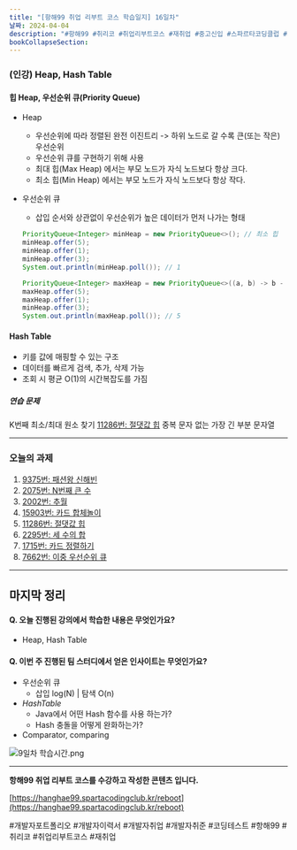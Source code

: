 ```yaml
---
title: "[항해99 취업 리부트 코스 학습일지] 16일차"
날짜: 2024-04-04
description: "#항해99 #취리코 #취업리부트코스 #재취업 #중고신입 #스파르타코딩클럽 #개발자취업 #개발자취준 #코딩테스트"
bookCollapseSection:
---
```

### (인강) Heap, Hash Table
#### 힙 Heap, 우선순위 큐(Priority Queue)
- Heap
	- 우선순위에 따라 정렬된 완전 이진트리 -> 하위 노드로 갈 수록 큰(또는 작은) 우선순위
	- 우선순위 큐를 구현하기 위해 사용
	- 최대 힙(Max Heap) 에서는 부모 노드가 자식 노드보다 항상 크다.
	- 최소 힙(Min Heap) 에서는 부모 노드가 자식 노드보다 항상 작다.

- 우선순위 큐
	- 삽입 순서와 상관없이 우선순위가 높은 데이터가 먼저 나가는 형태
	``` Java
	PriorityQueue<Integer> minHeap = new PriorityQueue<>(); // 최소 힙  
	minHeap.offer(5);  
	minHeap.offer(1);  
	minHeap.offer(3);  
	System.out.println(minHeap.poll()); // 1  
  
	PriorityQueue<Integer> maxHeap = new PriorityQueue<>((a, b) -> b - a); // 최대 힙  
	maxHeap.offer(5);  
	maxHeap.offer(1);  
	minHeap.offer(3);  
	System.out.println(maxHeap.poll()); // 5
	```



#### Hash Table
- 키를 값에 매핑할 수 있는 구조
- 데이터를 빠르게 검색, 추가, 삭제 가능
- 조회 시 평균 O(1)의 시간복잡도를 가짐

##### 연습 문제
K번째 최소/최대 원소 찾기
[11286번: 절댓값 힙](Coding%20Test/2024/24.04/1주차/B11286-절댓값%20힙)
중복 문자 없는 가장 긴 부분 문자열

---
### 오늘의 과제

1. [9375번: 패션왕 신해빈](Coding%20Test/2024/24.04/1주차/B9375-패션왕%20신해빈)
2. [2075번: N번째 큰 수](Coding%20Test/2024/24.04/1주차/B2075-N번째%20큰%20수)
3. [2002번: 추월](Coding%20Test/2024/24.04/1주차/B2002-추월)
4. [15903번: 카드 합체놀이](Coding%20Test/2024/24.04/1주차/B15903-카드%20합체놀이)
5. [11286번: 절댓값 힙](Coding%20Test/2024/24.04/1주차/B11286-절댓값%20힙)
6. [2295번: 세 수의 합](Coding%20Test/2024/24.04/1주차/B2295-세%20수의%20합)
7. [1715번: 카드 정렬하기](Coding%20Test/2024/24.04/1주차/B1715-카드%20정렬하기)
8. [7662번: 이중 우선순위 큐](Coding%20Test/2024/24.04/1주차/B7662-이중%20우선순위%20큐)


---
마지막 정리
---
#### Q. 오늘 진행된 강의에서 학습한 내용은 무엇인가요?
- Heap, Hash Table

#### Q. 이번 주 진행된 팀 스터디에서 얻은 인사이트는 무엇인가요?
- 우선순위 큐
	- 삽입 log(N) | 탐색 O(n) 
- *HashTable*
	- Java에서 어떤 Hash 함수를 사용 하는가?
	- Hash 충돌을 어떻게 완화하는가?
- Comparator, comparing

![9일차 학습시간.png](/assets/Hanghae99/학습시간/16일차%20학습시간.png)

---
**항해99 취업 리부트 코스를 수강하고 작성한 콘텐츠 입니다.**

[https://hanghae99.spartacodingclub.kr/reboot](https://hanghae99.spartacodingclub.kr/reboot)

#개발자포트폴리오 #개발자이력서 #개발자취업 #개발자취준 #코딩테스트 #항해99 #취리코 #취업리부트코스 #재취업